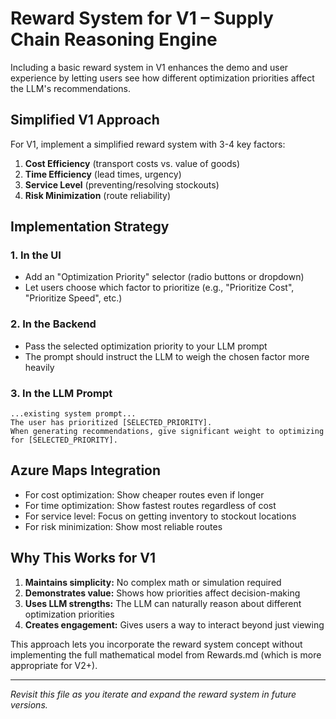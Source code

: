 # Reward System for V1 – Supply Chain Reasoning Engine

Including a basic reward system in V1 enhances the demo and user experience by letting users see how different optimization priorities affect the LLM's recommendations.

## Simplified V1 Approach

For V1, implement a simplified reward system with 3-4 key factors:

1. **Cost Efficiency** (transport costs vs. value of goods)
2. **Time Efficiency** (lead times, urgency)
3. **Service Level** (preventing/resolving stockouts)
4. **Risk Minimization** (route reliability)

## Implementation Strategy

### 1. In the UI

- Add an "Optimization Priority" selector (radio buttons or dropdown)
- Let users choose which factor to prioritize (e.g., "Prioritize Cost", "Prioritize Speed", etc.)

### 2. In the Backend

- Pass the selected optimization priority to your LLM prompt
- The prompt should instruct the LLM to weigh the chosen factor more heavily

### 3. In the LLM Prompt

``` text
...existing system prompt...
The user has prioritized [SELECTED_PRIORITY]. 
When generating recommendations, give significant weight to optimizing for [SELECTED_PRIORITY].
```

## Azure Maps Integration

- For cost optimization: Show cheaper routes even if longer
- For time optimization: Show fastest routes regardless of cost
- For service level: Focus on getting inventory to stockout locations
- For risk minimization: Show most reliable routes

## Why This Works for V1

1. **Maintains simplicity:** No complex math or simulation required
2. **Demonstrates value:** Shows how priorities affect decision-making
3. **Uses LLM strengths:** The LLM can naturally reason about different optimization priorities
4. **Creates engagement:** Gives users a way to interact beyond just viewing

This approach lets you incorporate the reward system concept without implementing the full mathematical model from Rewards.md (which is more appropriate for V2+).

---

*Revisit this file as you iterate and expand the reward system in future versions.*
